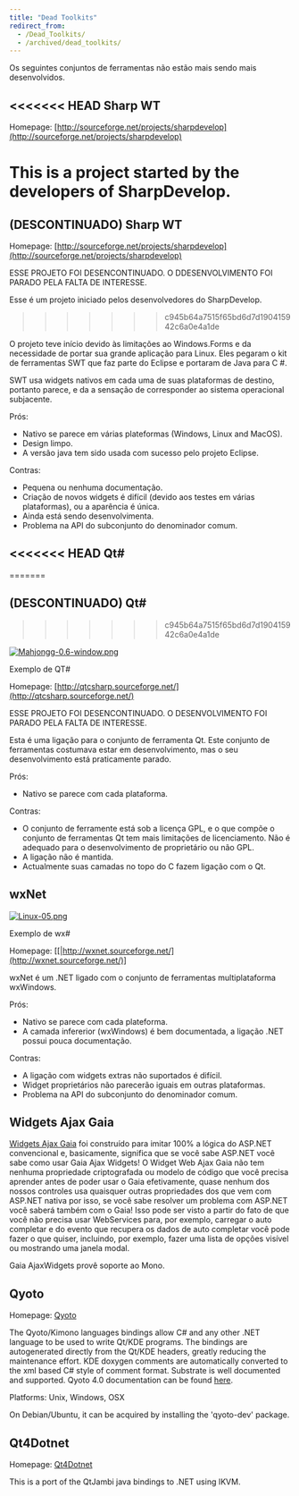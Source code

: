 ```yaml
---
title: "Dead Toolkits"
redirect_from:
  - /Dead_Toolkits/
  - /archived/dead_toolkits/
---
```


Os seguintes conjuntos de ferramentas não estão mais sendo mais desenvolvidos.

<<<<<<< HEAD
Sharp WT
--------

Homepage: [http://sourceforge.net/projects/sharpdevelop](http://sourceforge.net/projects/sharpdevelop)

This is a project started by the developers of SharpDevelop.
=======
(DESCONTINUADO) Sharp WT
---------------

Homepage: [http://sourceforge.net/projects/sharpdevelop](http://sourceforge.net/projects/sharpdevelop)

ESSE PROJETO FOI DESENCONTINUADO. O DDESENVOLVIMENTO FOI PARADO PELA FALTA DE INTERESSE.

Esse é um projeto iniciado pelos desenvolvedores do SharpDevelop.
>>>>>>> c945b64a7515f65bd6d7d190415942c6a0e4a1de

O projeto teve início devido às limitações ao Windows.Forms e da necessidade de portar sua grande aplicação para Linux. Eles pegaram o kit de ferramentas SWT que faz parte do Eclipse e portaram de Java para C #.

SWT usa widgets nativos em cada uma de suas plataformas de destino, portanto parece, e da a sensação de corresponder ao sistema operacional subjacente.

Prós:

-   Nativo se parece em várias plateformas (Windows, Linux and MacOS).
-   Design limpo.
-   A versão java tem sido usada com sucesso pelo projeto Eclipse.

Contras:

-   Pequena ou nenhuma documentação.
-   Criação de novos widgets é difícil (devido aos testes em várias plataformas), ou a aparência é única.
-   Ainda está sendo desenvolvimenta.
-   Problema na API do subconjunto do denominador comum.

<<<<<<< HEAD
Qt#
---
=======

(DESCONTINUADO) Qt#
-----------
>>>>>>> c945b64a7515f65bd6d7d190415942c6a0e4a1de

[![Mahjongg-0.6-window.png](/archived/images/9/91/Mahjongg-0.6-window.png)](/archived/images/9/91/Mahjongg-0.6-window.png)

Exemplo de QT#

Homepage: [http://qtcsharp.sourceforge.net/](http://qtcsharp.sourceforge.net/)

ESSE PROJETO FOI DESENCONTINUADO. O DESENVOLVIMENTO FOI PARADO PELA FALTA DE INTERESSE.


Esta é uma ligação para o conjunto de ferramenta Qt. Este conjunto de ferramentas costumava estar em desenvolvimento, mas o seu desenvolvimento está praticamente parado.

Prós:

-   Nativo se parece com cada plataforma.


Contras:

-   O conjunto de ferramente está sob a licença GPL, e o que compõe o conjunto de ferramentas Qt tem mais limitações de licenciamento. Não é adequado para o desenvolvimento de proprietário ou não GPL.
-   A ligação não é mantida.
-   Actualmente suas camadas no topo do C fazem ligação com o Qt.


wxNet
-----

[![Linux-05.png](/archived/images/c/cf/Linux-05.png)](/archived/images/c/cf/Linux-05.png)

Exemplo de wx#

Homepage: [[|http://wxnet.sourceforge.net/](http://wxnet.sourceforge.net/)]

wxNet é um .NET ligado com o conjunto de ferramentas multiplataforma wxWindows.

Prós:

-   Nativo se parece com cada plateforma.
-   A camada infererior (wxWindows) é bem documentada, a ligação .NET possui pouca documentação.

Contras:


-   A ligação com widgets extras não suportados é difícil.
-   Widget proprietários não parecerão iguais em outras plataformas.
-   Problema na API do subconjunto do denominador comum.


Widgets Ajax Gaia
-----------------

[Widgets Ajax Gaia](http://ajaxwidgets.com/more/about_gaia_ajax_framework/mono_support.aa) foi construído para imitar 100% a lógica do ASP.NET convencional e, basicamente, significa que se você sabe ASP.NET você sabe como usar Gaia Ajax Widgets! O Widget Web Ajax Gaia não tem nenhuma propriedade criptografada ou modelo de código que você precisa aprender antes de poder usar o Gaia efetivamente, quase nenhum dos nossos controles usa quaisquer outras propriedades dos que vem com ASP.NET nativa por isso, se você sabe resolver um problema com ASP.NET você saberá também com o Gaia! Isso pode ser visto a partir do fato de que você não precisa usar WebServices para, por exemplo, carregar o auto completar e do evento que recupera os dados de auto completar você pode fazer o que quiser, incluindo, por exemplo, fazer uma lista de opções visível ou mostrando uma janela modal.

Gaia AjaxWidgets provê soporte ao Mono.

Qyoto
-----

Homepage: [Qyoto](http://techbase.kde.org/Development/Languages/Qyoto)

The Qyoto/Kimono languages bindings allow C# and any other .NET language to be used to write Qt/KDE programs. The bindings are autogenerated directly from the Qt/KDE headers, greatly reducing the maintenance effort. KDE doxygen comments are automatically converted to the xml based C# style of comment format. Substrate is well documented and supported. Qyoto 4.0 documentation can be found [here](http://api.kde.org/qyoto-api/).

Platforms: Unix, Windows, OSX

On Debian/Ubuntu, it can be acquired by installing the 'qyoto-dev' package.

Qt4Dotnet
---------

Homepage: [Qt4Dotnet](http://code.google.com/p/qt4dotnet/)

This is a port of the QtJambi java bindings to .NET using IKVM.

